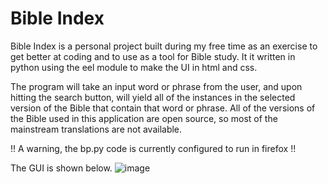 # Bible Index
Bible Index is a personal project built during my free time as an exercise to get better at coding and to use as a tool for Bible study. It it written in python using the eel module to make the UI in html and css. 

The program will take an input word or phrase from the user, and upon hitting the search button, will yield all of the instances in the selected version of the Bible that contain that word or phrase. All of the versions of the Bible used in this application are open source, so most of the mainstream translations are not available.

!! A warning, the bp.py code is currently configured to run in firefox !!

The GUI is shown below.
![image](https://user-images.githubusercontent.com/90012842/161160411-cd37910b-0ca9-4337-b97f-a6661aa1b7d2.png)
